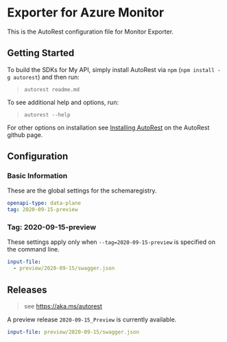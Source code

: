 # Exporter for Azure Monitor
This is the AutoRest configuration file for Monitor Exporter.

## Getting Started

To build the SDKs for My API, simply install AutoRest via `npm` (`npm install -g autorest`) and then run:

> `autorest readme.md`

To see additional help and options, run:

> `autorest --help`

For other options on installation see [Installing AutoRest](https://aka.ms/autorest/install) on the AutoRest github page.

## Configuration

### Basic Information

These are the global settings for the schemaregistry.

```yaml
openapi-type: data-plane
tag: 2020-09-15-preview
```

### Tag: 2020-09-15-preview

These settings apply only when `--tag=2020-09-15-preview` is specified on the command line.

```yaml $(tag) == '2020-09-15-preview'
input-file:
  - preview/2020-09-15/swagger.json
```

## Releases

> see https://aka.ms/autorest

A preview release `2020-09-15_Preview` is currently available.
``` yaml $(tag) == 'release_2_0'
input-file: preview/2020-09-15/swagger.json
```
